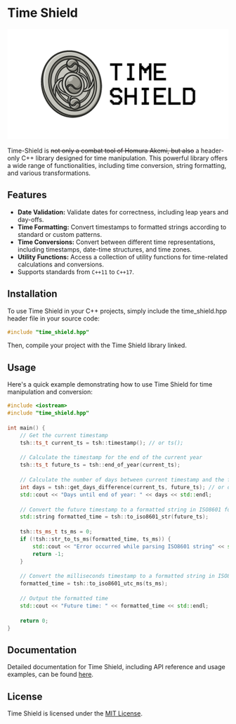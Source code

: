 # Time Shield
<img src="docs/logo-1280x640.png" alt="Logo" width="600"/>

Time-Shield is ~~not only a combat tool of Homura Akemi, but also~~ a header-only C++ library designed for time manipulation. This powerful library offers a wide range of functionalities, including time conversion, string formatting, and various transformations.

## Features

- **Date Validation:** Validate dates for correctness, including leap years and day-offs.
- **Time Formatting:** Convert timestamps to formatted strings according to standard or custom patterns.
- **Time Conversions:** Convert between different time representations, including timestamps, date-time structures, and time zones.
- **Utility Functions:** Access a collection of utility functions for time-related calculations and conversions.
- Supports standards from `C++11` to `C++17`.

## Installation

To use Time Shield in your C++ projects, simply include the time_shield.hpp header file in your source code:

```cpp
#include "time_shield.hpp"
```

Then, compile your project with the Time Shield library linked.

## Usage

Here's a quick example demonstrating how to use Time Shield for time manipulation and conversion:

```cpp
#include <iostream>
#include "time_shield.hpp"

int main() {
    // Get the current timestamp
    tsh::ts_t current_ts = tsh::timestamp(); // or ts();
    
    // Calculate the timestamp for the end of the current year
    tsh::ts_t future_ts = tsh::end_of_year(current_ts);
    
    // Calculate the number of days between current timestamp and the future timestamp
    int days = tsh::get_days_difference(current_ts, future_ts); // or days(current_ts, future_ts);
    std::cout << "Days until end of year: " << days << std::endl;
    
    // Convert the future timestamp to a formatted string in ISO8601 format
    std::string formatted_time = tsh::to_iso8601_str(future_ts);
    
    tsh::ts_ms_t ts_ms = 0;
    if (!tsh::str_to_ts_ms(formatted_time, ts_ms)) {
        std::cout << "Error occurred while parsing ISO8601 string" << std::endl;
        return -1;
    }

    // Convert the milliseconds timestamp to a formatted string in ISO8601 UTC format
    formatted_time = tsh::to_iso8601_utc_ms(ts_ms);

    // Output the formatted time
    std::cout << "Future time: " << formatted_time << std::endl;

    return 0;
}
```

## Documentation

Detailed documentation for Time Shield, including API reference and usage examples, can be found [here](https://newyaroslav.github.io/time-shield-cpp/).

## License

Time Shield is licensed under the [MIT License](LICENSE).
